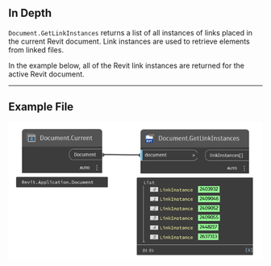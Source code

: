 ## In Depth
`Document.GetLinkInstances` returns a list of all instances of links placed in the current Revit document. Link instances are used to retrieve elements from linked files.

In the example below, all of the Revit link instances are returned for the active Revit document.
___
## Example File

![Document.GetLinkInstances](./Revit.Application.Document.GetLinkInstances_img.jpg)